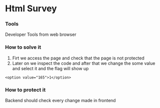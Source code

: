 # Html Survey 

### Tools
Developer Tools from web browser

### How to solve it

1. Firt we access the page and check that the page is not protected
2. Later on we inspect the code and after that we change the some value and select it and the flag will show up
```
<option value="165">1</option>
```
### How to protect it

Backend should check every change made in frontend

